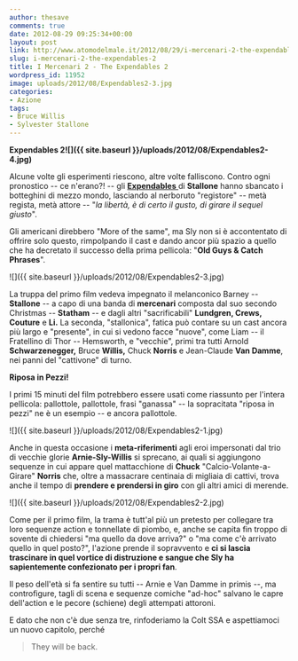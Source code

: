 ```yaml
---
author: thesave
comments: true
date: 2012-08-29 09:25:34+00:00
layout: post
link: http://www.atomodelmale.it/2012/08/29/i-mercenari-2-the-expendables-2/
slug: i-mercenari-2-the-expendables-2
title: I Mercenari 2 - The Expendables 2
wordpress_id: 11952
image: uploads/2012/08/Expendables2-3.jpg
categories:
- Azione
tags:
- Bruce Willis
- Sylvester Stallone
---
```


**Expendables 2![]({{ site.baseurl }}/uploads/2012/08/Expendables2-4.jpg)**

Alcune volte gli esperimenti riescono, altre volte falliscono. Contro ogni pronostico -- ce n'erano?! -- gli [**Expendables** ](/2010/09/09/i-mercenari-the-expendables.html)di **Stallone** hanno sbancato i botteghini di mezzo mondo, lasciando al nerboruto "registore" -- metà regista, metà attore -- "_la libertà, è di certo il gusto, di girare il sequel giusto_".

Gli americani direbbero "More of the same", ma Sly non si è accontentato di offrire solo questo, rimpolpando il cast e dando ancor più spazio a quello che ha decretato il successo della prima pellicola: "**Old Guys & Catch Phrases**".

![]({{ site.baseurl }}/uploads/2012/08/Expendables2-3.jpg)

La truppa del primo film vedeva impegnato il melanconico Barney -- **Stallone** -- a capo di una banda di **mercenari** composta dal suo secondo Christmas -- **Statham** -- e dagli altri "sacrificabili" **Lundgren, Crews, Couture** e **Li.** La seconda, "stallonica", fatica può contare su un cast ancora più largo e "presente", in cui si vedono facce "nuove", come Liam -- il Fratellino di Thor -- Hemsworth, e "vecchie", primi tra tutti Arnold **Schwarzenegger,** Bruce **Willis,** Chuck **Norris** e Jean-Claude **Van Damme**, nei panni del "cattivone" di turno.

**Riposa in Pezzi!**

I primi 15 minuti del film potrebbero essere usati come riassunto per l'intera pellicola: pallottole, pallottole, frasi "ganassa" -- la sopracitata "riposa in pezzi" ne è un esempio -- e ancora pallottole.

![]({{ site.baseurl }}/uploads/2012/08/Expendables2-1.jpg)

Anche in questa occasione i **meta-riferimenti** agli eroi impersonati dal trio di vecchie glorie **Arnie-Sly-Willis** si sprecano, ai quali si aggiungono sequenze in cui appare quel mattacchione di **Chuck** "Calcio-Volante-a-Girare" **Norris** che, oltre a massacrare centinaia di migliaia di cattivi, trova anche il tempo di **prendere e prendersi in giro** con gli altri amici di merende.

![]({{ site.baseurl }}/uploads/2012/08/Expendables2-2.jpg)

Come per il primo film, la trama è tutt'al più un pretesto per collegare tra loro sequenze action e tonnellate di piombo, e, anche se capita fin troppo di sovente di chiedersi "ma quello da dove arriva?" o "ma come c'è arrivato quello in quel posto?", l'azione prende il sopravvento e **ci si lascia trascinare in quel vortice di distruzione e sangue che Sly ha sapientemente confezionato per i propri fan**.

Il peso dell'età si fa sentire su tutti -- Arnie e Van Damme in primis --, ma controfigure, tagli di scena e sequenze comiche "ad-hoc" salvano le capre dell'action e le pecore (schiene) degli attempati attoroni.

E dato che non c'è due senza tre, rinfoderiamo la Colt SSA e aspettiamoci un nuovo capitolo, perché

<blockquote>They will be back.</blockquote>
